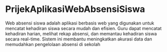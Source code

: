# PrijekAplikasiWebAbsensiSiswa
Web absensi siswa adalah aplikasi berbasis web yang digunakan untuk mencatat kehadiran siswa secara mudah dan efisien. Guru dapat mencatat kehadiran harian, melihat rekap absensi, dan memantau kehadiran siswa secara real-time. Sistem ini membantu meningkatkan akurasi data dan memudahkan pengelolaan absensi di sekolah
